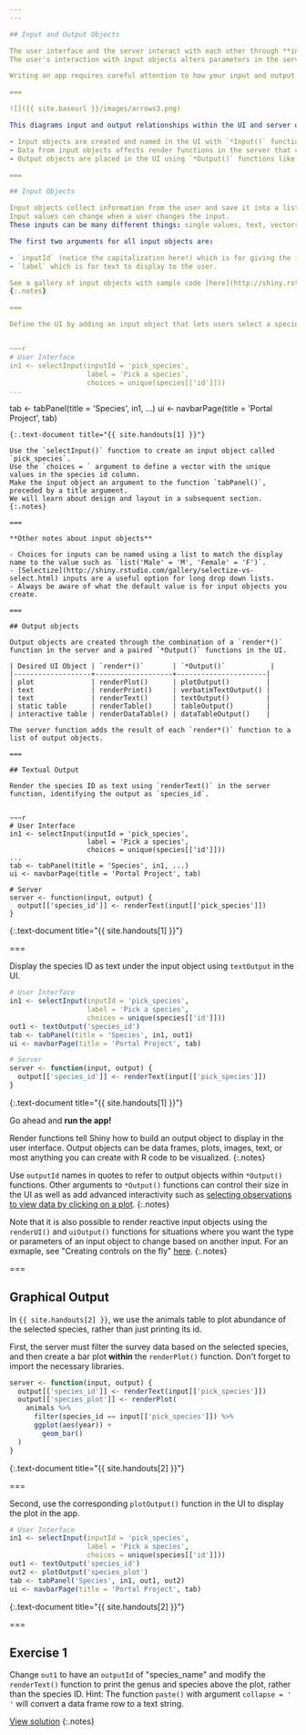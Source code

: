 ```yaml
---
---

## Input and Output Objects

The user interface and the server interact with each other through **input** and **output** objects.
The user's interaction with input objects alters parameters in the server's instructions -- instructions for creating output objects shown in the UI.

Writing an app requires careful attention to how your input and output objects relate to each other, i.e. knowing what actions will initiate what sections of code to run at what time.

===

![]({{ site.baseurl }}/images/arrows3.png)

This diagrams input and output relationships within the UI and server objects:

- Input objects are created and named in the UI with `*Input()` functions like `selectInput()` or `radioButtons()`. 
- Data from input objects affects render functions in the server that create output objects. 
- Output objects are placed in the UI using `*Output()` functions like `plotOutput()` or `textOutput()`.

===

## Input Objects

Input objects collect information from the user and save it into a list.
Input values can change when a user changes the input.
These inputs can be many different things: single values, text, vectors, dates, or even files uploaded by the user. 

The first two arguments for all input objects are:

- `inputId` (notice the capitalization here!) which is for giving the input object a name to refer to in the server, and 
- `label` which is for text to display to the user. 

See a gallery of input objects with sample code [here](http://shiny.rstudio.com/gallery/widget-gallery.html)
{:.notes}

===

Define the UI by adding an input object that lets users select a species ID from the species table.


~~~r
# User Interface
in1 <- selectInput(inputId = 'pick_species',
                   label = 'Pick a species',
                   choices = unique(species[['id']]))
...
```

tab <- tabPanel(title = 'Species', in1, ...)
ui <- navbarPage(title = 'Portal Project', tab)
~~~
{:.text-document title="{{ site.handouts[1] }}"}

Use the `selectInput()` function to create an input object called `pick_species`.
Use the `choices = ` argument to define a vector with the unique values in the species id column.
Make the input object an argument to the function `tabPanel()`, preceded by a title argument.
We will learn about design and layout in a subsequent section.
{:.notes}

===

**Other notes about input objects**

- Choices for inputs can be named using a list to match the display name to the value such as `list('Male' = 'M', 'Female' = 'F')`. 
- [Selectize](http://shiny.rstudio.com/gallery/selectize-vs-select.html) inputs are a useful option for long drop down lists.
- Always be aware of what the default value is for input objects you create.

===

## Output objects

Output objects are created through the combination of a `render*()` function in the server and a paired `*Output()` functions in the UI.

| Desired UI Object | `render*()`       | `*Output()`           |
|-------------------+-------------------+----------------------|
| plot              | renderPlot()      | plotOutput()         |
| text              | renderPrint()     | verbatimTextOutput() |
| text              | renderText()      | textOutput()         |
| static table      | renderTable()     | tableOutput()        |
| interactive table | renderDataTable() | dataTableOutput()    |

The server function adds the result of each `render*()` function to a list of output objects.

===

## Textual Output

Render the species ID as text using `renderText()` in the server function, identifying the output as `species_id`.


~~~r
# User Interface
in1 <- selectInput(inputId = 'pick_species',
                   label = 'Pick a species',
                   choices = unique(species[['id']]))
...
tab <- tabPanel(title = 'Species', in1, ...)
ui <- navbarPage(title = 'Portal Project', tab)

# Server
server <- function(input, output) {
  output[['species_id']] <- renderText(input[['pick_species']])
}
~~~
{:.text-document title="{{ site.handouts[1] }}"}

===

Display the species ID as text under the input object using `textOutput` in the UI.


~~~r
# User Interface
in1 <- selectInput(inputId = 'pick_species',
                   label = 'Pick a species',
                   choices = unique(species[['id']]))
out1 <- textOutput('species_id')
tab <- tabPanel(title = 'Species', in1, out1)
ui <- navbarPage(title = 'Portal Project', tab)

# Server
server <- function(input, output) {
  output[['species_id']] <- renderText(input[['pick_species']])
}
~~~
{:.text-document title="{{ site.handouts[1] }}"}

Go ahead and **run the app!**

Render functions tell Shiny how to build an output object to display in the user interface.
Output objects can be data frames, plots, images, text, or most anything you can create with R code to be visualized. 
{:.notes}

Use `outputId` names in quotes to refer to output objects within `*Output()` functions. Other arguments to `*Output()` functions can control their size in the UI as well as add advanced interactivity such as [selecting observations to view data by clicking on a plot](http://shiny.rstudio.com/articles/selecting-rows-of-data.html).
{:.notes}

Note that it is also possible to render reactive input objects using the `renderUI()` and `uiOutput()` functions for situations where you want the type or parameters of an input object to change based on another input. For an exmaple, see "Creating controls on the fly" [here](http://shiny.rstudio.com/articles/dynamic-ui.html).
{:.notes}

===

## Graphical Output

In `{{ site.handouts[2] }}`, we use the animals table to plot abundance of the selected species, rather than just printing its id.

First, the server must filter the survey data based on the selected species, and then create a bar plot **within** the `renderPlot()` function. Don't forget to import the necessary libraries.


~~~r
server <- function(input, output) {
  output[['species_id']] <- renderText(input[['pick_species']])
  output[['species_plot']] <- renderPlot(
    animals %>%
      filter(species_id == input[['pick_species']]) %>%
      ggplot(aes(year)) +
        geom_bar()
  )
}
~~~
{:.text-document title="{{ site.handouts[2] }}"}

===

Second, use the corresponding `plotOutput()` function in the UI to display the plot in the app. 


~~~r
# User Interface
in1 <- selectInput(inputId = 'pick_species',
                   label = 'Pick a species',
                   choices = unique(species[['id']]))
out1 <- textOutput('species_id')
out2 <- plotOutput('species_plot')
tab <- tabPanel('Species', in1, out1, out2)
ui <- navbarPage(title = 'Portal Project', tab)
~~~
{:.text-document title="{{ site.handouts[2] }}"}

===

## Exercise 1

Change `out1` to have an `outputId` of "species_name" and modify the `renderText()` function to print the genus and species above the plot, rather than the species ID. Hint: The function `paste()` with argument `collapse = ' '` will convert a data frame row to a text string.

[View solution](#solution-1)
{:.notes}
